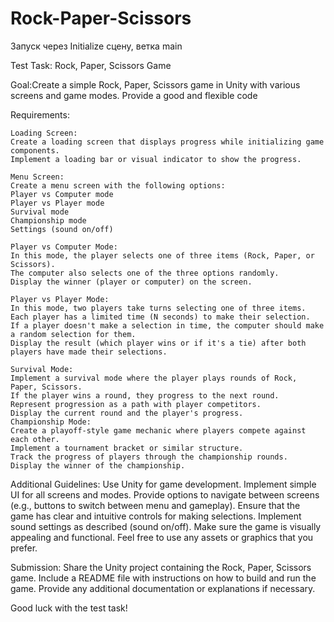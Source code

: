 # Rock-Paper-Scissors

Запуск через Initialize сцену, ветка main


Test Task: Rock, Paper, Scissors Game

Goal:Create a simple Rock, Paper, Scissors game in Unity with various screens and game modes. Provide a good and flexible code

Requirements:

	Loading Screen: 
	Create a loading screen that displays progress while initializing game components.
	Implement a loading bar or visual indicator to show the progress.
 
	Menu Screen: 
	Create a menu screen with the following options: 
	Player vs Computer mode
	Player vs Player mode
	Survival mode
	Championship mode
	Settings (sound on/off)
 
	Player vs Computer Mode: 
	In this mode, the player selects one of three items (Rock, Paper, or Scissors).
	The computer also selects one of the three options randomly.
	Display the winner (player or computer) on the screen.
 
	Player vs Player Mode: 
	In this mode, two players take turns selecting one of three items.
	Each player has a limited time (N seconds) to make their selection.
	If a player doesn't make a selection in time, the computer should make a random selection for them.
	Display the result (which player wins or if it's a tie) after both players have made their selections.
 
 	Survival Mode: 
	Implement a survival mode where the player plays rounds of Rock, Paper, Scissors.
	If the player wins a round, they progress to the next round.
	Represent progression as a path with player competitors.
	Display the current round and the player's progress.
	Championship Mode: 
	Create a playoff-style game mechanic where players compete against each other.
	Implement a tournament bracket or similar structure.
	Track the progress of players through the championship rounds.
	Display the winner of the championship.
 
Additional Guidelines:
	Use Unity for game development.
	Implement simple UI for all screens and modes.
	Provide options to navigate between screens (e.g., buttons to switch between menu and gameplay).
	Ensure that the game has clear and intuitive controls for making selections.
	Implement sound settings as described (sound on/off).
	Make sure the game is visually appealing and functional.
	Feel free to use any assets or graphics that you prefer.
 
Submission:
	Share the Unity project containing the Rock, Paper, Scissors game.
	Include a README file with instructions on how to build and run the game.
	Provide any additional documentation or explanations if necessary.
 
Good luck with the test task!

